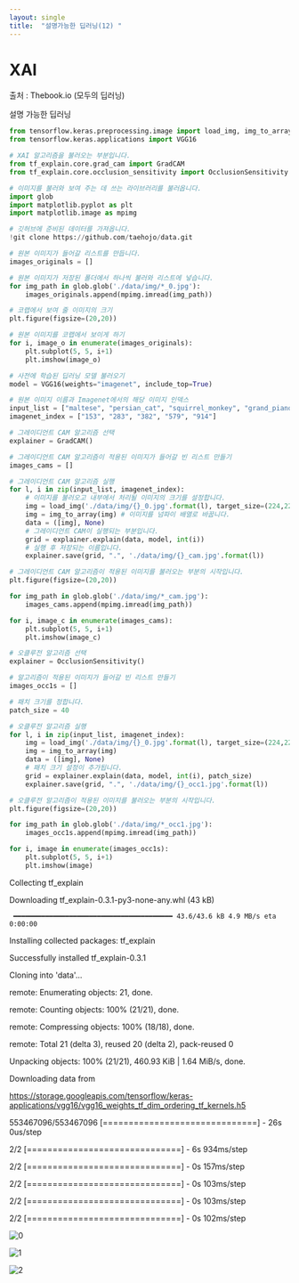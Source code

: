 ```yaml
---
layout: single
title:  "설명가능한 딥러닝(12) "
---
```


# XAI

출처 : Thebook.io (모두의 딥러닝)


설명 가능한 딥러닝

```python
from tensorflow.keras.preprocessing.image import load_img, img_to_array
from tensorflow.keras.applications import VGG16

# XAI 알고리즘을 불러오는 부분입니다.
from tf_explain.core.grad_cam import GradCAM
from tf_explain.core.occlusion_sensitivity import OcclusionSensitivity

# 이미지를 불러와 보여 주는 데 쓰는 라이브러리를 불러옵니다.
import glob 
import matplotlib.pyplot as plt
import matplotlib.image as mpimg

# 깃허브에 준비된 데이터를 가져옵니다.
!git clone https://github.com/taehojo/data.git

# 원본 이미지가 들어갈 리스트를 만듭니다.
images_originals = []

# 원본 이미지가 저장된 폴더에서 하나씩 불러와 리스트에 넣습니다.
for img_path in glob.glob('./data/img/*_0.jpg'):
    images_originals.append(mpimg.imread(img_path))

# 코랩에서 보여 줄 이미지의 크기
plt.figure(figsize=(20,20))        

# 원본 이미지를 코랩에서 보이게 하기
for i, image_o in enumerate(images_originals):
    plt.subplot(5, 5, i+1)
    plt.imshow(image_o)

# 사전에 학습된 딥러닝 모델 불러오기
model = VGG16(weights="imagenet", include_top=True)

# 원본 이미지 이름과 Imagenet에서의 해당 이미지 인덱스
input_list = ["maltese", "persian_cat", "squirrel_monkey", "grand_piano", "yawl"]
imagenet_index = ["153", "283", "382", "579", "914"]

# 그레이디언트 CAM 알고리즘 선택
explainer = GradCAM()

# 그레이디언트 CAM 알고리즘이 적용된 이미지가 들어갈 빈 리스트 만들기
images_cams = []

# 그레이디언트 CAM 알고리즘 실행
for l, i in zip(input_list, imagenet_index):  
    # 이미지를 불러오고 내부에서 처리될 이미지의 크기를 설정합니다.
    img = load_img('./data/img/{}_0.jpg'.format(l), target_size=(224,224)) 
    img = img_to_array(img) # 이미지를 넘파이 배열로 바꿉니다.
    data = ([img], None)
    # 그레이디언트 CAM이 실행되는 부분입니다.
    grid = explainer.explain(data, model, int(i))  
    # 실행 후 저장되는 이름입니다.
    explainer.save(grid, ".", './data/img/{}_cam.jpg'.format(l)) 

# 그레이디언트 CAM 알고리즘이 적용된 이미지를 불러오는 부분의 시작입니다.
plt.figure(figsize=(20,20))

for img_path in glob.glob('./data/img/*_cam.jpg'):
    images_cams.append(mpimg.imread(img_path))

for i, image_c in enumerate(images_cams):
    plt.subplot(5, 5, i+1)
    plt.imshow(image_c)

# 오클루전 알고리즘 선택
explainer = OcclusionSensitivity()

# 알고리즘이 적용된 이미지가 들어갈 빈 리스트 만들기
images_occ1s = []

# 패치 크기를 정합니다.
patch_size = 40

# 오클루전 알고리즘 실행
for l, i in zip(input_list, imagenet_index):
    img = load_img('./data/img/{}_0.jpg'.format(l), target_size=(224,224))
    img = img_to_array(img)
    data = ([img], None)
    # 패치 크기 설정이 추가됩니다.
    grid = explainer.explain(data, model, int(i), patch_size)  
    explainer.save(grid, ".", './data/img/{}_occ1.jpg'.format(l))

# 오클루전 알고리즘이 적용된 이미지를 불러오는 부분의 시작입니다.
plt.figure(figsize=(20,20))

for img_path in glob.glob('./data/img/*_occ1.jpg'):
    images_occ1s.append(mpimg.imread(img_path))

for i, image in enumerate(images_occ1s):
    plt.subplot(5, 5, i+1)
    plt.imshow(image)
```    


Collecting tf_explain

  Downloading tf_explain-0.3.1-py3-none-any.whl (43 kB)
  
     ━━━━━━━━━━━━━━━━━━━━━━━━━━━━━━━━━━━━━━━━ 43.6/43.6 kB 4.9 MB/s eta 0:00:00
     
Installing collected packages: tf_explain


Successfully installed tf_explain-0.3.1

Cloning into 'data'...

remote: Enumerating objects: 21, done.

remote: Counting objects: 100% (21/21), done.

remote: Compressing objects: 100% (18/18), done.

remote: Total 21 (delta 3), reused 20 (delta 2), pack-reused 0

Unpacking objects: 100% (21/21), 460.93 KiB | 1.64 MiB/s, done.

Downloading data from 

https://storage.googleapis.com/tensorflow/keras-applications/vgg16/vgg16_weights_tf_dim_ordering_tf_kernels.h5

553467096/553467096 [==============================] - 26s 0us/step

2/2 [==============================] - 6s 934ms/step

2/2 [==============================] - 0s 157ms/step

2/2 [==============================] - 0s 103ms/step

2/2 [==============================] - 0s 103ms/step

2/2 [==============================] - 0s 102ms/step


![0](https://github.com/jasminherb/jasminherb.github.io/assets/133365586/fb6247e3-4e51-4470-b2c4-d94fe47c8a53)

![1](https://github.com/jasminherb/jasminherb.github.io/assets/133365586/b2cd034d-0776-4103-9f55-2d58931f90b9)

![2](https://github.com/jasminherb/jasminherb.github.io/assets/133365586/534e7fbc-9ede-4f58-8c27-31e8adaaeebc)

